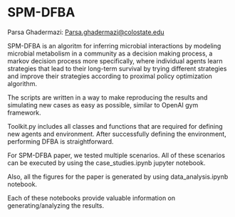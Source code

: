# SPM-DFBA

Parsa Ghadermazi: Parsa.ghadermazi@colostate.edu

SPM-DFBA is an algoritm for inferring microbial interactions by modeling microbial metabolism in a community as a decision making process, a markov decision process more specifically, where individual agents learn strategies that lead to their long-term survival by trying different strategies and improve their strategies according to proximal policy optimization algorithm.

The scripts are written in a way to make reproducing the results and simulating new cases as easy as possible, similar to OpenAI gym framework. 

Toolkit.py includes all classes and functions that are required for defining new agents and environment. After successfully defining the environment, performing DFBA is straightforward. 

For SPM-DFBA paper, we tested multiple scenarios. All of these scenarios can be executed by using the case_studies.ipynb jupyter notebook. 

Also, all the figures for the paper is generated by using data_analysis.ipynb notebook. 

Each of these notebooks provide valuable information on generating/analyzing the results.

